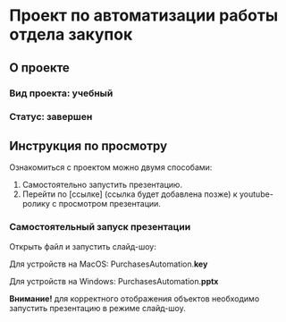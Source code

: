 # Проект по автоматизации работы отдела закупок

## О проекте

### Вид проекта: учебный

### Статус: завершен

## Инструкция по просмотру

Ознакомиться с проектом можно двумя способами: 
1. Самостоятельно запустить презентацию.
2. Перейти по [ссылке] (ссылка будет добавлена позже) к youtube-ролику с просмотром презентации.

### Самостоятельный запуск презентации

Открыть файл и запустить слайд-шоу:

Для устройств на MacOS: PurchasesAutomation.**key**

Для устройств на Windows: PurchasesAutomation.**pptx**

**Внимание!** для корректного отображения объектов необходимо запустить презентацию в режиме слайд-шоу.